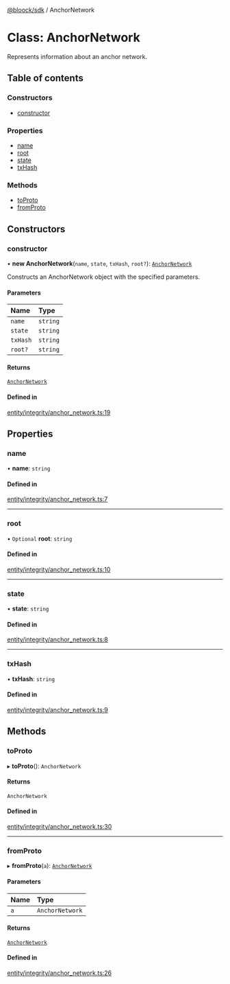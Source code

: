 [@bloock/sdk](../index.md) / AnchorNetwork

# Class: AnchorNetwork

Represents information about an anchor network.

## Table of contents

### Constructors

- [constructor](AnchorNetwork.md#constructor)

### Properties

- [name](AnchorNetwork.md#name)
- [root](AnchorNetwork.md#root)
- [state](AnchorNetwork.md#state)
- [txHash](AnchorNetwork.md#txhash)

### Methods

- [toProto](AnchorNetwork.md#toproto)
- [fromProto](AnchorNetwork.md#fromproto)

## Constructors

### constructor

• **new AnchorNetwork**(`name`, `state`, `txHash`, `root?`): [`AnchorNetwork`](AnchorNetwork.md)

Constructs an AnchorNetwork object with the specified parameters.

#### Parameters

| Name | Type |
| :------ | :------ |
| `name` | `string` |
| `state` | `string` |
| `txHash` | `string` |
| `root?` | `string` |

#### Returns

[`AnchorNetwork`](AnchorNetwork.md)

#### Defined in

[entity/integrity/anchor_network.ts:19](https://github.com/bloock/bloock-sdk/blob/587f793/languages/js/src/entity/integrity/anchor_network.ts#L19)

## Properties

### name

• **name**: `string`

#### Defined in

[entity/integrity/anchor_network.ts:7](https://github.com/bloock/bloock-sdk/blob/587f793/languages/js/src/entity/integrity/anchor_network.ts#L7)

___

### root

• `Optional` **root**: `string`

#### Defined in

[entity/integrity/anchor_network.ts:10](https://github.com/bloock/bloock-sdk/blob/587f793/languages/js/src/entity/integrity/anchor_network.ts#L10)

___

### state

• **state**: `string`

#### Defined in

[entity/integrity/anchor_network.ts:8](https://github.com/bloock/bloock-sdk/blob/587f793/languages/js/src/entity/integrity/anchor_network.ts#L8)

___

### txHash

• **txHash**: `string`

#### Defined in

[entity/integrity/anchor_network.ts:9](https://github.com/bloock/bloock-sdk/blob/587f793/languages/js/src/entity/integrity/anchor_network.ts#L9)

## Methods

### toProto

▸ **toProto**(): `AnchorNetwork`

#### Returns

`AnchorNetwork`

#### Defined in

[entity/integrity/anchor_network.ts:30](https://github.com/bloock/bloock-sdk/blob/587f793/languages/js/src/entity/integrity/anchor_network.ts#L30)

___

### fromProto

▸ **fromProto**(`a`): [`AnchorNetwork`](AnchorNetwork.md)

#### Parameters

| Name | Type |
| :------ | :------ |
| `a` | `AnchorNetwork` |

#### Returns

[`AnchorNetwork`](AnchorNetwork.md)

#### Defined in

[entity/integrity/anchor_network.ts:26](https://github.com/bloock/bloock-sdk/blob/587f793/languages/js/src/entity/integrity/anchor_network.ts#L26)
